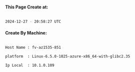 
   
#### This Page Create at:

```bash

2024-12-27 - 20:58:27 UTC

```

#### Create By Machine:

```bash

Host Name : fv-az1535-851

platform  : Linux-6.5.0-1025-azure-x86_64-with-glibc2.35

Ip Local  : 10.1.0.109

```

